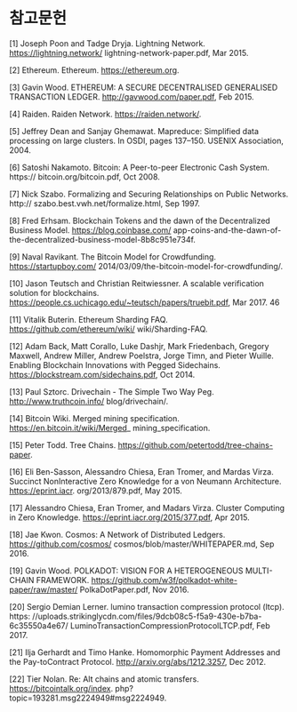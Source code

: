 # 참고문헌

[1] Joseph Poon and Tadge Dryja. Lightning Network. https://lightning.network/
lightning-network-paper.pdf, Mar 2015.

[2] Ethereum. Ethereum. https://ethereum.org.

[3] Gavin Wood. ETHEREUM: A SECURE DECENTRALISED GENERALISED
TRANSACTION LEDGER. http://gavwood.com/paper.pdf, Feb 2015.

[4] Raiden. Raiden Network. https://raiden.network/.

[5] Jeffrey Dean and Sanjay Ghemawat. Mapreduce: Simplified data processing on large
clusters. In OSDI, pages 137–150. USENIX Association, 2004.

[6] Satoshi Nakamoto. Bitcoin: A Peer-to-peer Electronic Cash System. https://
bitcoin.org/bitcoin.pdf, Oct 2008.

[7] Nick Szabo. Formalizing and Securing Relationships on Public Networks. http://
szabo.best.vwh.net/formalize.html, Sep 1997.

[8] Fred Erhsam. Blockchain Tokens and the dawn of the Decentralized
Business Model. https://blog.coinbase.com/
app-coins-and-the-dawn-of-the-decentralized-business-model-8b8c951e734f.

[9] Naval Ravikant. The Bitcoin Model for Crowdfunding. https://startupboy.com/
2014/03/09/the-bitcoin-model-for-crowdfunding/.

[10] Jason Teutsch and Christian Reitwiessner. A scalable verification solution for
blockchains. https://people.cs.uchicago.edu/~teutsch/papers/truebit.pdf,
Mar 2017.
46

[11] Vitalik Buterin. Ethereum Sharding FAQ. https://github.com/ethereum/wiki/
wiki/Sharding-FAQ.

[12] Adam Back, Matt Corallo, Luke Dashjr, Mark Friedenbach, Gregory Maxwell, Andrew
Miller, Andrew Poelstra, Jorge Timn, and Pieter Wuille. Enabling Blockchain Innovations
with Pegged Sidechains. https://blockstream.com/sidechains.pdf, Oct
2014.

[13] Paul Sztorc. Drivechain - The Simple Two Way Peg. http://www.truthcoin.info/
blog/drivechain/.

[14] Bitcoin Wiki. Merged mining specification. https://en.bitcoin.it/wiki/Merged_
mining_specification.

[15] Peter Todd. Tree Chains. https://github.com/petertodd/tree-chains-paper.

[16] Eli Ben-Sasson, Alessandro Chiesa, Eran Tromer, and Mardas Virza. Succinct NonInteractive
Zero Knowledge for a von Neumann Architecture. https://eprint.iacr.
org/2013/879.pdf, May 2015.

[17] Alessandro Chiesa, Eran Tromer, and Madars Virza. Cluster Computing in Zero
Knowledge. https://eprint.iacr.org/2015/377.pdf, Apr 2015.

[18] Jae Kwon. Cosmos: A Network of Distributed Ledgers. https://github.com/cosmos/
cosmos/blob/master/WHITEPAPER.md, Sep 2016.

[19] Gavin Wood. POLKADOT: VISION FOR A HETEROGENEOUS MULTI-CHAIN
FRAMEWORK. https://github.com/w3f/polkadot-white-paper/raw/master/
PolkaDotPaper.pdf, Nov 2016.

[20] Sergio Demian Lerner. lumino transaction compression protocol (ltcp). https:
//uploads.strikinglycdn.com/files/9dcb08c5-f5a9-430e-b7ba-6c35550a4e67/
LuminoTransactionCompressionProtocolLTCP.pdf, Feb 2017.

[21] Ilja Gerhardt and Timo Hanke. Homomorphic Payment Addresses and the Pay-toContract
Protocol. http://arxiv.org/abs/1212.3257, Dec 2012.

[22] Tier Nolan. Re: Alt chains and atomic transfers. https://bitcointalk.org/index.
php?topic=193281.msg2224949#msg2224949.
